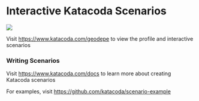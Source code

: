 # Interactive Katacoda Scenarios

[![](http://shields.katacoda.com/katacoda/geodepe/count.svg)](https://www.katacoda.com/geodepe "Get your profile on Katacoda.com")

Visit https://www.katacoda.com/geodepe to view the profile and interactive scenarios

### Writing Scenarios
Visit https://www.katacoda.com/docs to learn more about creating Katacoda scenarios

For examples, visit https://github.com/katacoda/scenario-example
